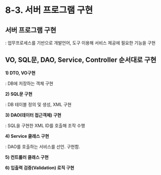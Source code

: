 # 8-3. 서버 프로그램 구현
## 서버 프로그램 구현
: 업무프로세스를 기반으로 개발언어, 도구 이용해 서비스 제공에 필요한 기능을 구현

## VO, SQL문, DAO, Service, Controller 순서대로 구현

**1) DTO, VO구현**

: DB에 저장하는 객체 구현

**2) SQL문 구현**

: DB 테이블 정의 및 생성, XML 구현

**3) DAO(데이터 접근객체) 구현**

: SQL을 구현한 XML ID를 호출해 조작 수행

**4) Service 클래스 구현**

: DAO를 호출하는 서비스를 선언. 구현함.

**5) 컨트롤러 클래스 구현**

**6) 입출력 검증(Validation) 로직 구현**
